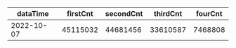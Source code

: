 |dataTime|firstCnt|secondCnt|thirdCnt|fourCnt|
|-|-|-|-|-|
|2022-10-07|45115032|44681456|33610587|7468808|